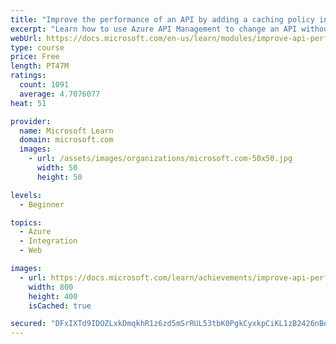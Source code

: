 ```yaml
---
title: "Improve the performance of an API by adding a caching policy in Azure API Management"
excerpt: "Learn how to use Azure API Management to change an API without rewriting code to enable you to apply a caching policy to a GET operation for quicker response."
webUrl: https://docs.microsoft.com/en-us/learn/modules/improve-api-performance-with-apim-caching-policy/
type: course
price: Free
length: PT47M
ratings:
  count: 1091
  average: 4.7076077
heat: 51

provider:
  name: Microsoft Learn
  domain: microsoft.com
  images:
    - url: /assets/images/organizations/microsoft.com-50x50.jpg
      width: 50
      height: 50

levels:
  - Beginner

topics:
  - Azure
  - Integration
  - Web

images:
  - url: https://docs.microsoft.com/learn/achievements/improve-api-performance-with-apim-caching-policy-social.png
    width: 800
    height: 400
    isCached: true

secured: "DFxIXTd9IDOZLxkDmqkhR1z6zd5mSrRUL53tbK0PgkCyxkpCiKL1zB2426nBe4y+UrcvHKPluFb3fDfyQtJclCZglQEd0Yytbg5zQsz6Ss+i8VcJH02qf+Vzaeqde8lIOuIXvWwRgskPPz+u7OCCWMLzn4zh9UX/MkLrbyejy6uV/mJDnBh2Uq5qmiRVxv22l/xFxusYOt38+vIVCP5Vc4X1A70OCWqWcLPt2tqI3ZqnSXtnjpKs5CQD2+LivE1qSFhRU08RiBVhBU00f5CmEJnf978LdLNm1UU/cgxx0afEWwVCZTNdAafCmei3pwEEladwD4V3y+eIjA4Hv8RqIuC2iaUNszkeTReu//tLqqJNg3Pk392K9rtxJV9k0V1Lbv4cAawz2ePkjEeVOX2qmBmqQtug0yw90tl2U43qYDA=;eyRBgul+RtTrbK2eaH8KUg=="
---
```


